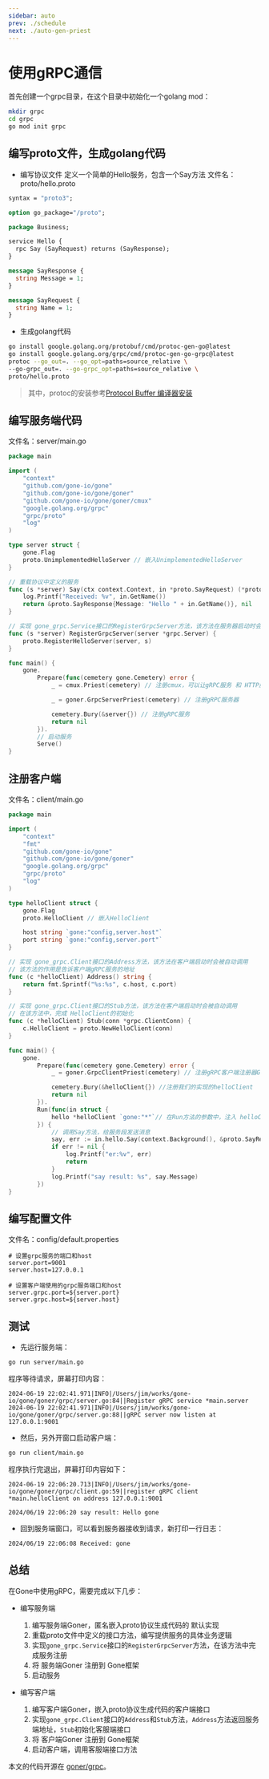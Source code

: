 ```yaml
---
sidebar: auto
prev: ./schedule
next: ./auto-gen-priest
---
```


# 使用gRPC通信
首先创建一个grpc目录，在这个目录中初始化一个golang mod：
```bash
mkdir grpc
cd grpc
go mod init grpc
```

## 编写proto文件，生成golang代码
- 编写协议文件
定义一个简单的Hello服务，包含一个Say方法
文件名：proto/hello.proto
```proto
syntax = "proto3";

option go_package="/proto";

package Business;

service Hello {
  rpc Say (SayRequest) returns (SayResponse);
}

message SayResponse {
  string Message = 1;
}

message SayRequest {
  string Name = 1;
}
```
- 生成golang代码

```bash
go install google.golang.org/protobuf/cmd/protoc-gen-go@latest
go install google.golang.org/grpc/cmd/protoc-gen-go-grpc@latest
protoc --go_out=. --go_opt=paths=source_relative \
--go-grpc_out=. --go-grpc_opt=paths=source_relative \
proto/hello.proto
```
>  其中，protoc的安装参考[Protocol Buffer 编译器安装](https://blog.csdn.net/waitdeng/article/details/139248507)


## 编写服务端代码
文件名：server/main.go
```go
package main

import (
	"context"
	"github.com/gone-io/gone"
	"github.com/gone-io/gone/goner"
	"github.com/gone-io/gone/goner/cmux"
	"google.golang.org/grpc"
	"grpc/proto"
	"log"
)

type server struct {
	gone.Flag
	proto.UnimplementedHelloServer // 嵌入UnimplementedHelloServer
}

// 重载协议中定义的服务
func (s *server) Say(ctx context.Context, in *proto.SayRequest) (*proto.SayResponse, error) {
	log.Printf("Received: %v", in.GetName())
	return &proto.SayResponse{Message: "Hello " + in.GetName()}, nil
}

// 实现 gone_grpc.Service接口的RegisterGrpcServer方法，该方法在服务器启动时会被自动调用
func (s *server) RegisterGrpcServer(server *grpc.Server) {
	proto.RegisterHelloServer(server, s)
}

func main() {
	gone.
		Prepare(func(cemetery gone.Cemetery) error {
			_ = cmux.Priest(cemetery) // 注册cmux，可以让gRPC服务 和 HTTP服务共享一个端口

			_ = goner.GrpcServerPriest(cemetery) // 注册gRPC服务器

			cemetery.Bury(&server{}) // 注册gRPC服务
			return nil
		}).
        // 启动服务
		Serve()
}
```

## 注册客户端
文件名：client/main.go
```go
package main

import (
	"context"
	"fmt"
	"github.com/gone-io/gone"
	"github.com/gone-io/gone/goner"
	"google.golang.org/grpc"
	"grpc/proto"
	"log"
)

type helloClient struct {
	gone.Flag
	proto.HelloClient // 嵌入HelloClient

	host string `gone:"config,server.host"`
	port string `gone:"config,server.port"`
}

// 实现 gone_grpc.Client接口的Address方法，该方法在客户端启动时会被自动调用
// 该方法的作用是告诉客户端gRPC服务的地址
func (c *helloClient) Address() string {
	return fmt.Sprintf("%s:%s", c.host, c.port)
}

// 实现 gone_grpc.Client接口的Stub方法，该方法在客户端启动时会被自动调用
// 在该方法中，完成 HelloClient的初始化
func (c *helloClient) Stub(conn *grpc.ClientConn) {
	c.HelloClient = proto.NewHelloClient(conn)
}

func main() {
	gone.
		Prepare(func(cemetery gone.Cemetery) error {
			_ = goner.GrpcClientPriest(cemetery) // 注册gRPC客户端注册器Goner

			cemetery.Bury(&helloClient{}) //注册我们的实现的helloClient
			return nil
		}).
		Run(func(in struct {
			hello *helloClient `gone:"*"`// 在Run方法的参数中，注入 helloClient
		}) {
            // 调用Say方法，给服务段发送消息
			say, err := in.hello.Say(context.Background(), &proto.SayRequest{Name: "gone"})
			if err != nil {
				log.Printf("er:%v", err)
				return
			}
			log.Printf("say result: %s", say.Message)
		})
}
```

## 编写配置文件
文件名：config/default.properties
```properties
# 设置grpc服务的端口和host
server.port=9001
server.host=127.0.0.1

# 设置客户端使用的grpc服务端口和host
server.grpc.port=${server.port}
server.grpc.host=${server.host}
```


## 测试
- 先运行服务端：
```bash
go run server/main.go
```
程序等待请求，屏幕打印内容：
```log
2024-06-19 22:02:41.971|INFO|/Users/jim/works/gone-io/gone/goner/grpc/server.go:84||Register gRPC service *main.server
2024-06-19 22:02:41.971|INFO|/Users/jim/works/gone-io/gone/goner/grpc/server.go:88||gRPC server now listen at 127.0.0.1:9001
```

- 然后，另外开窗口启动客户端：
```bash
go run client/main.go
```
程序执行完退出，屏幕打印内容如下：
```log
2024-06-19 22:06:20.713|INFO|/Users/jim/works/gone-io/gone/goner/grpc/client.go:59||register gRPC client *main.helloClient on address 127.0.0.1:9001

2024/06/19 22:06:20 say result: Hello gone
```

- 回到服务端窗口，可以看到服务器接收到请求，新打印一行日志：
```log
2024/06/19 22:06:08 Received: gone
```

## 总结
在Gone中使用gRPC，需要完成以下几步：
- 编写服务端
  1. 编写服务端Goner，匿名嵌入proto协议生成代码的 默认实现
  2. 重载proto文件中定义的接口方法，编写提供服务的具体业务逻辑
  3. 实现`gone_grpc.Service`接口的`RegisterGrpcServer`方法，在该方法中完成服务注册
  4. 将 服务端Goner 注册到 Gone框架
  5. 启动服务

- 编写客户端
  1. 编写客户端Goner，嵌入proto协议生成代码的客户端接口
  2. 实现`gone_grpc.Client`接口的`Address`和`Stub`方法，`Address`方法返回服务端地址，`Stub`初始化客服端接口
  3. 将 客户端Goner 注册到 Gone框架
  4. 启动客户端，调用客服端接口方法

本文的代码开源在 [goner/grpc](https://github.com/gone-io/gone/tree/main/example/grpc)。